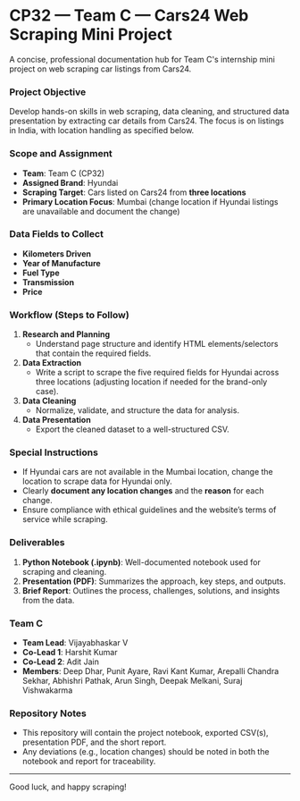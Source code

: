 # CP32 — Team C — Cars24 Web Scraping Mini Project

A concise, professional documentation hub for Team C's internship mini project on web scraping car listings from Cars24.

### Project Objective
Develop hands-on skills in web scraping, data cleaning, and structured data presentation by extracting car details from Cars24. The focus is on listings in India, with location handling as specified below.

### Scope and Assignment
- **Team**: Team C (CP32)
- **Assigned Brand**: Hyundai
- **Scraping Target**: Cars listed on Cars24 from **three locations**
- **Primary Location Focus**: Mumbai (change location if Hyundai listings are unavailable and document the change)

### Data Fields to Collect
- **Kilometers Driven**
- **Year of Manufacture**
- **Fuel Type**
- **Transmission**
- **Price**

### Workflow (Steps to Follow)
1) **Research and Planning**
   - Understand page structure and identify HTML elements/selectors that contain the required fields.
2) **Data Extraction**
   - Write a script to scrape the five required fields for Hyundai across three locations (adjusting location if needed for the brand-only case).
3) **Data Cleaning**
   - Normalize, validate, and structure the data for analysis.
4) **Data Presentation**
   - Export the cleaned dataset to a well-structured CSV.

### Special Instructions
- If Hyundai cars are not available in the Mumbai location, change the location to scrape data for Hyundai only.
- Clearly **document any location changes** and the **reason** for each change.
- Ensure compliance with ethical guidelines and the website’s terms of service while scraping.

### Deliverables
1) **Python Notebook (.ipynb)**: Well-documented notebook used for scraping and cleaning.
2) **Presentation (PDF)**: Summarizes the approach, key steps, and outputs.
3) **Brief Report**: Outlines the process, challenges, solutions, and insights from the data.

### Team C
- **Team Lead**: Vijayabhaskar V
- **Co-Lead 1**: Harshit Kumar
- **Co-Lead 2**: Adit Jain
- **Members**: Deep Dhar, Punit Ayare, Ravi Kant Kumar, Arepalli Chandra Sekhar, Abhishri Pathak, Arun Singh, Deepak Melkani, Suraj Vishwakarma

### Repository Notes
- This repository will contain the project notebook, exported CSV(s), presentation PDF, and the short report.
- Any deviations (e.g., location changes) should be noted in both the notebook and report for traceability.

---
Good luck, and happy scraping!
